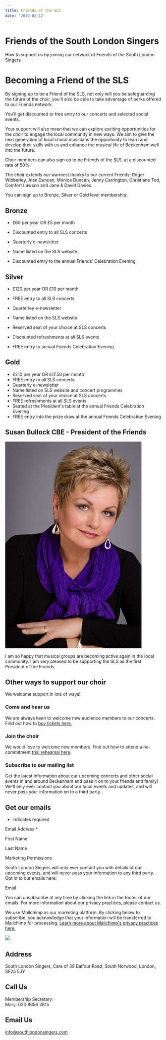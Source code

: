 ```yaml
---
title: Friends of the SLS
date: '2020-02-12'
---
```


# Friends of the South London Singers

How to support us by joining our network of Friends of the South London Singers

# Becoming a Friend of the SLS

By signing up to be a Friend of the SLS, not only will you be safeguarding the future of the choir, you'll also be able to take advantage of perks offered to our Friends network.

You'll get discounted or free entry to our concerts and selected social events.

Your support will also mean that we can explore exciting opportunities for the choir to engage the local community in new ways. We aim to give the next generation of local choral musicians the opportunity to learn and develop their skills with us and enhance the musical life of Beckenham well into the future.

Choir members can also sign up to be Friends of the SLS, at a discounted rate of 50%.

The choir extends our warmest thanks to our current Friends: Roger Wibberley, Alan Duncan, Monica Duncan, Jenny Carrington, Christiane Tod, Comfort Lawson and Jane & David Davies.

You can sign up to Bronze, Silver or Gold level membership:

## Bronze

- £60 per year OR £5 per month<br>

- Discounted entry to all SLS concerts<br>

- Quarterly e-newsletter<br>

- Name listed on the SLS website<br>

- Discounted entry to the annual Friends' Celebration Evening

## Silver

- £120 per year OR £10 per month<br>

- FREE entry to all SLS concerts<br>

- Quarterley e-newsletter<br>

- Name listed on the SLS website<br>

- Reserved seat of your choice at SLS concerts<br>

- Discounted refreshments at all SLS events<br>

- FREE entry to annual Friends Celebration Evening

## Gold

- £210 per year OR £17.50 per month
- FREE entry to all SLS concerts
- Quarterly e-newsletter
- Name listed on SLS website and concert programmes
- Reserved seat of your choice at SLS concerts
- FREE refreshments at all SLS events
- Seated at the President's table at the annual Friends Celebration Evening
- FREE entry into the prize draw at the annual Friends Celebration Evening

## Susan Bullock CBE - President of the Friends

![image](images/susan_bullock.jpg)

I am so happy that musical groups are becoming active again in the local community. I am very pleased to be supporting the SLS as the first President of the Friends.

## Other ways to support our choir

We welcome support in lots of ways!

### Come and hear us

We are always keen to welcome new audience members to our concerts. Find out how to [buy tickets here.](box-office)

### Join the choir

We would love to welcome new members. Find out how to attend a no-commitment [trial rehearsal here](join-us).

### Subscribe to our mailing list

Get the latest information about our upcoming concerts and other social events in and around Beckenham and pass it on to your friends and family! We'll only ever contact you about our local events and updates, and will never pass your information on to a third party.

## Get our emails

- indicates required

Email Address *

First Name

Last Name

Marketing Permissions

South London Singers will only ever contact you with details of our upcoming events, and will never pass your information to any third party. Opt in to our emails here:

Email

You can unsubscribe at any time by clicking the link in the footer of our emails. For more information about our privacy practices, please contact us.

We use Mailchimp as our marketing platform. By clicking below to subscribe, you acknowledge that your information will be transferred to Mailchimp for processing. [Learn more about Mailchimp's privacy practices here.](https://mailchimp.com/legal/terms)

[![](https://eep.io/mc-cdn-images/template_images/branding_logo_text_dark_dtp.svg)](http://eepurl.com/hV2r2z "Mailchimp - email marketing made easy and fun")

<script type="text/javascript" src="//s3.amazonaws.com/downloads.mailchimp.com/js/mc-validate.js">
</script>

## Address

South London Singers, Care of 39 Balfour Road, South Norwood, London, SE25 5JY

## Call Us

Membership Secretary:<br>
Mary: 020 8656 2815

## Email Us

<info@southlondonsingers.com>
